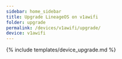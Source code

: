 ```yaml
---
sidebar: home_sidebar
title: Upgrade LineageOS on v1awifi
folder: upgrade
permalink: /devices/v1awifi/upgrade/
device: v1awifi
---
```

{% include templates/device_upgrade.md %}
